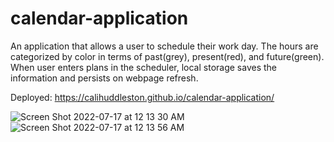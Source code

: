 # calendar-application

An application that allows a user to schedule their work day. The hours are categorized by color in terms of past(grey), present(red), and future(green). When user enters plans in the scheduler, local storage saves the information and persists on webpage refresh.

Deployed: https://calihuddleston.github.io/calendar-application/

![Screen Shot 2022-07-17 at 12 13 30 AM](https://user-images.githubusercontent.com/102004484/179383711-97ddeea5-de63-46e4-b562-908bed383f34.png)
![Screen Shot 2022-07-17 at 12 13 56 AM](https://user-images.githubusercontent.com/102004484/179383713-5ac54555-40ae-4e7b-81b0-2f3878269a15.png)

